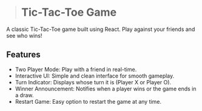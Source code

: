 ># Tic-Tac-Toe Game


A classic Tic-Tac-Toe game built using React. Play against your friends and see who wins!

## Features
- Two Player Mode: Play with a friend in real-time.
- Interactive UI: Simple and clean interface for smooth gameplay.
- Turn Indicator: Displays whose turn it is (Player X or Player O).
- Winner Announcement: Notifies when a player wins or the game ends in a draw.
- Restart Game: Easy option to restart the game at any time.

